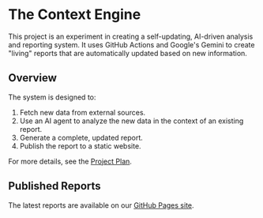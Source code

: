 # The Context Engine

This project is an experiment in creating a self-updating, AI-driven analysis and reporting system. It uses GitHub Actions and Google's Gemini to create "living" reports that are automatically updated based on new information.

## Overview

The system is designed to:

1.  Fetch new data from external sources.
2.  Use an AI agent to analyze the new data in the context of an existing report.
3.  Generate a complete, updated report.
4.  Publish the report to a static website.

For more details, see the [Project Plan](./specs/ProjectPlan.md).

## Published Reports

The latest reports are available on our [GitHub Pages site](https://jebli.github.io/The-Context-Engine/).